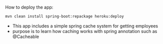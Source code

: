 How to deploy the app:

```bash
mvn clean install spring-boot:repackage heroku:deploy
```

- This app includes a simple spring cache system for getting employees
- purpose is to learn how caching works with spring annotation such as @Cacheable